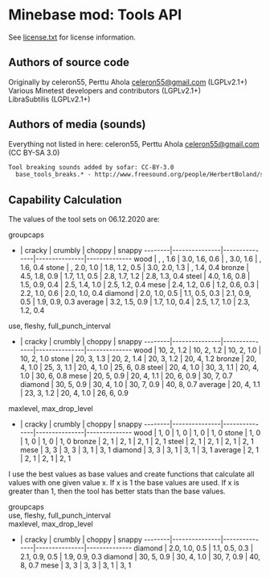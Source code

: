 Minebase mod: Tools API
==========================
See [license.txt](./license.txt) for license information.

Authors of source code
----------------------
Originally by celeron55, Perttu Ahola <celeron55@gmail.com> (LGPLv2.1+)  
Various Minetest developers and contributors (LGPLv2.1+)  
LibraSubtilis (LGPLv2.1+)

Authors of media (sounds)
----------------------------------------------------------
Everything not listed in here:
celeron55, Perttu Ahola <celeron55@gmail.com> (CC BY-SA 3.0)

```txt
Tool breaking sounds added by sofar: CC-BY-3.0
  base_tools_breaks.* - http://www.freesound.org/people/HerbertBoland/sounds/33206/
```

Capability Calculation
----------------------
The values of the tool sets on 06.12.2020 are: 

groupcaps
-	| cracky	| crumbly	| choppy	| snappy
--------|---------------|---------------|---------------|--------------
wood	|    ,    , 1.6	| 3.0, 1.6, 0.6	| , 3.0, 1.6	| , 1.6, 0.4
stone	|    , 2.0, 1.0	| 1.8, 1.2, 0.5	| 3.0, 2.0, 1.3	| , 1.4, 0.4
bronze	| 4.5, 1.8, 0.9	| 1.7, 1.1, 0.5	| 2.8, 1.7, 1.2	| 2.8, 1.3, 0.4
steel	| 4.0, 1.6, 0.8	| 1.5, 0.9, 0.4	| 2.5, 1.4, 1.0	| 2.5, 1.2, 0.4
mese	| 2.4, 1.2, 0.6	| 1.2, 0.6, 0.3	| 2.2, 1.0, 0.6	| 2.0, 1.0, 0.4
diamond	| 2.0, 1.0, 0.5	| 1.1, 0.5, 0.3	| 2.1, 0.9, 0.5	| 1.9, 0.9, 0.3
average	| 3.2, 1.5, 0.9	| 1.7, 1.0, 0.4	| 2.5, 1.7, 1.0	| 2.3, 1.2, 0.4

use, fleshy, full_punch_interval
-	| cracky	| crumbly	| choppy	| snappy
--------|---------------|---------------|---------------|--------------
wood	| 10, 2, 1.2	| 10, 2, 1.2	| 10, 2, 1.0	| 10, 2, 1.0
stone	| 20, 3, 1.3	| 20, 2, 1.4	| 20, 3, 1.2	| 20, 4, 1.2
bronze	| 20, 4, 1.0	| 25, 3, 1.1	| 20, 4, 1.0	| 25, 6, 0.8
steel	| 20, 4, 1.0	| 30, 3, 1.1	| 20, 4, 1.0	| 30, 6, 0.8
mese	| 20, 5, 0.9 	| 20, 4, 1.1	| 20, 6, 0.9	| 30, 7, 0.7
diamond	| 30, 5, 0.9	| 30, 4, 1.0	| 30, 7, 0.9	| 40, 8, 0.7
average	| 20, 4, 1.1	| 23, 3, 1.2	| 20, 4, 1.0	| 26, 6, 0.9

maxlevel, max_drop_level
-	| cracky	| crumbly	| choppy	| snappy
--------|---------------|---------------|---------------|--------------
wood	| 1, 0		| 1, 0		| 1, 0		| 1, 0 
stone	| 1, 0		| 1, 0		| 1, 0 		| 1, 0
bronze	| 2, 1		| 2, 1		| 2, 1		| 2, 1 
steel	| 2, 1		| 2, 1		| 2, 1		| 2, 1 
mese	| 3, 3		| 3, 3		| 3, 1		| 3, 1 
diamond	| 3, 3		| 3, 1		| 3, 1		| 3, 1 
average	| 2, 1		| 2, 1		| 2, 1		| 2, 1 

I use the best values as base values and create functions that calculate all
values with one given value x. If x is 1 the base values are used. If x is 
greater than 1, then the tool has better stats than the base values.

groupcaps  
use, fleshy, full_punch_interval  
maxlevel, max_drop_level
-	| cracky	| crumbly	| choppy	| snappy
--------|---------------|---------------|---------------|--------------
diamond	| 2.0, 1.0, 0.5	| 1.1, 0.5, 0.3	| 2.1, 0.9, 0.5	| 1.9, 0.9, 0.3
diamond	| 30, 5, 0.9	| 30, 4, 1.0	| 30, 7, 0.9	| 40, 8, 0.7
mese	| 3, 3		| 3, 3		| 3, 1		| 3, 1 

